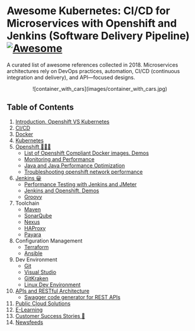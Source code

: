 # Awesome Kubernetes: CI/CD for Microservices with Openshift and Jenkins (Software Delivery Pipeline) [![Awesome](https://cdn.rawgit.com/sindresorhus/awesome/d7305f38d29fed78fa85652e3a63e154dd8e8829/media/badge.svg)](https://github.com/sindresorhus/awesome)

A curated list of awesome references collected in 2018.
Microservices architectures rely on DevOps practices, automation, CI/CD (continuous integration and delivery), and API—focused designs.

<center>
![container_with_cars](images/container_with_cars.jpg)
</center>

## Table of Contents

1. [Introduction. Openshift VS Kubernetes](introduction.md)
2. [CI/CD](cicd.md)
3. [Docker](docker.md)
4. [Kubernetes](kubernetes.md)
5. [Openshift 🌟🌟🌟](openshift.md)
    - [List of Openshift Compliant Docker images. Demos](openshift-compliant-images.md)
    - [Monitoring and Performance](monitoring.md)
    - [Java and Java Performance Optimization](java-and-java-performance-optimization.md)
    - [Troubleshooting openshift network performance](troubleshooting-openshift-network-performance.md)
6. [Jenkins 😀](jenkins.md)
    - [Performance Testing with Jenkins and JMeter](performance-testing-with-jenkins-and-jmeter.md)
    - [Jenkins and Openshift. Demos](jenkins-and-openshift.md)
    - [Groovy](groovy.md)
7. Toolchain
    - [Maven](maven.md)
    - [SonarQube](sonarqube.md)
    - [Nexus](nexus.md)
    - [HAProxy](haproxy.md)
    - [Payara](payara.md)
8. Configuration Management
    - [Terraform](terraform.md)
    - [Ansible](ansible.md)
9. Dev Environment    
    - [Git](git.md)
    - [Visual Studio](visual-studio.md)
    - [GitKraken](gitkraken.md)
    - [Linux Dev Environment](linux-dev-env.md)
10. [APIs and RESTful Architecture](apis-and-restful-architecture.md)
    - [Swagger code generator for REST APIs](swagger-code-generator-for-rest-apis.md)
11. [Public Cloud Solutions](public-cloud-solutions.md)
12. [E-Learning](elearning.md)
13. [Customer Success Stories 🌟](customer.md)
14. [Newsfeeds](newsfeeds.md)
